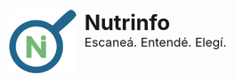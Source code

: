 <p align="left">
  <img src="https://raw.githubusercontent.com/benkraco/Nutrinfo/refs/heads/master/wwwroot/img/Logo/Isologo.png" alt="Nutrinfo logo" width="120" align="left" style="margin-right: 15px;" />
</p>

  <span>
    <span style="font-size: 38px; font-weight: bold;">Nutrinfo</span><br>
    <span style="font-size: 22px;">Escaneá. Entendé. Elegí.</span>
  </span>
